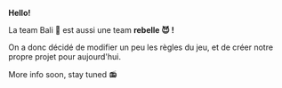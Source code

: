 **Hello!**


La team Bali 🌴 est aussi une team **rebelle 😈 !**

On a donc décidé de modifier un peu les règles du jeu, et de créer notre propre projet pour aujourd'hui.


More info soon, stay tuned 📻
